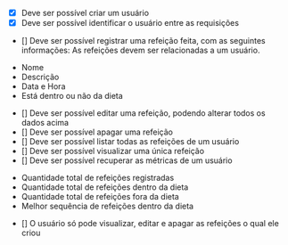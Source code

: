 - [x] Deve ser possível criar um usuário
- [x] Deve ser possível identificar o usuário entre as requisições
- [] Deve ser possível registrar uma refeição feita, com as seguintes informações:
As refeições devem ser relacionadas a um usuário.
* Nome 
* Descrição
* Data e Hora
* Está dentro ou não da dieta

- [] Deve ser possível editar uma refeição, podendo alterar todos os dados acima
- [] Deve ser possível apagar uma refeição
- [] Deve ser possível listar todas as refeições de um usuário
- [] Deve ser possível visualizar uma única refeição
- [] Deve ser possível recuperar as métricas de um usuário
* Quantidade total de refeições registradas
* Quantidade total de refeições dentro da dieta
* Quantidade total de refeições fora da dieta
* Melhor sequência de refeições dentro da dieta
- [] O usuário só pode visualizar, editar e apagar as refeições o qual ele criou